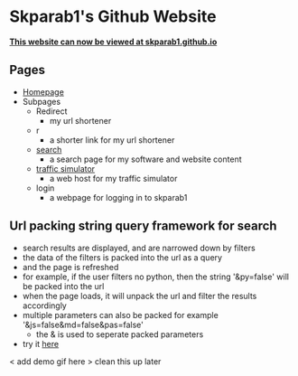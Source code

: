 # Skparab1's Github Website
**[This website can now be viewed at skparab1.github.io](https://skparab1.github.io)**

## Pages
- [Homepage](https://skparab1.github.io)
- Subpages
  - Redirect
    - my url shortener
  - r
    - a shorter link for my url shortener
  - [search](https://skparab1.github.io/search)
    - a search page for my software and website content
  - [traffic simulator](https://skparab1.github.io/traffic_simulator)
    - a web host for my traffic simulator
  - login
    - a webpage for logging in to skparab1

## Url packing string query framework for search
- search results are displayed, and are narrowed down by filters
- the data of the filters is packed into the url as a query
- and the page is refreshed
- for example, if the user filters no python, then the string '&py=false' will be packed into the url
- when the page loads, it will unpack the url and filter the results accordingly
- multiple parameters can also be packed for example '&js=false&md=false&pas=false'
  - the & is used to seperate packed parameters
- try it [here](https://skparab1.github.io/search)

< add demo gif here >
clean this up later

